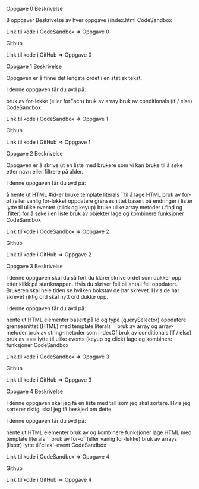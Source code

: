 Oppgave 0
Beskrivelse

8 oppgaver
Beskrivelse av hver oppgave i index.html
CodeSandbox

Link til kode i CodeSandbox ⇒ Oppgave 0

Github

Link til kode i GitHub ⇒ Oppgave 0

Oppgave 1
Beskrivelse

Oppgaven er å finne det lengste ordet i en statisk tekst.

I denne oppgaven får du øvd på:

bruk av for-løkke (eller forEach)
bruk av array
bruk av conditionals (if / else)
CodeSandbox

Link til kode i CodeSandbox ⇒ Oppgave 1

Github

Link til kode i GitHub ⇒ Oppgave 1

Oppgave 2
Beskrivelse

Oppgaven er å skrive ut en liste med brukere som vi kan bruke til å søke etter navn eller filtrere på alder.

I denne oppgaven får du øvd på:

å hente ut HTML #id-er
bruke template literals ``til å lage HTML
bruk av for-of (eller vanlig for-løkke)
oppdatere grensesnittet basert på endringer i lister
lytte til ulike eventer (click og keyup)
bruke ulike array metoder (.find og .filter) for å søke i en liste
bruk av objekter
lage og kombinere funksjoner
CodeSandbox

Link til kode i CodeSandbox ⇒ Oppgave 2

Github

Link til kode i GitHub ⇒ Oppgave 2

Oppgave 3
Beskrivelse

I denne oppgaven skal du så fort du klarer skrive ordet som dukker opp etter klikk på startknappen. Hvis du skriver feil bli antall feil oppdatert. Brukeren skal hele tiden se hvilken bokstav de har skrevet. Hvis de har skrevet riktig ord skal nytt ord dukke opp.

I denne oppgaven får du øvd på:

hente ut HTML elementer basert på Id og type (querySelector)
oppdatere grensesnittet (HTML) med template literals ``
bruk av array og array-metoder
bruk av string-metoder som indexOf
bruk av conditionals (if / else)
bruk av ===
lytte til ulike events (keyup og click)
lage og kombinere funksjoner
CodeSandbox

Link til kode i CodeSandbox ⇒ Oppgave 3

Github

Link til kode i GitHub ⇒ Oppgave 3

Oppgave 4
Beskrivelse

I denne oppgaven skal jeg få en liste med tall som jeg skal sortere. Hvis jeg sorterer riktig, skal jeg få beskjed om dette.

I denne oppgaven får du øvd på:

hente ut HTML elementer
bruk av og kombinere funksjoner
lage HTML med template literals ``
bruk av for-of (eller vanlig for-løkke)
bruk av arrays (lister)
lytte til'click'-event
CodeSandbox

Link til kode i CodeSandbox ⇒ Oppgave 4

Github

Link til kode i GitHub ⇒ Oppgave 4